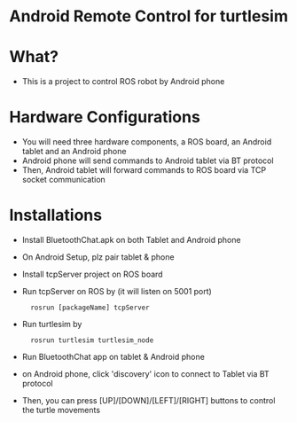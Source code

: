 # Android Remote Control for turtlesim

# What?
* This is a project to control ROS robot by Android phone

# Hardware Configurations
* You will need three hardware components, a ROS board, an Android tablet and an Android phone
* Android phone will send commands to Android tablet via BT protocol
* Then, Android tablet will forward commands to ROS board via TCP socket communication

# Installations
* Install BluetoothChat.apk on both Tablet and Android phone
* On Android Setup, plz pair tablet & phone
* Install tcpServer project on ROS board
* Run tcpServer on ROS by  (it will listen on 5001 port)

        rosrun [packageName] tcpServer
        
* Run turtlesim by

        rosrun turtlesim turtlesim_node
        
* Run BluetoothChat app on tablet & Android phone
* on Android phone, click 'discovery' icon to connect to Tablet via BT protocol
* Then, you can press [UP]/[DOWN]/[LEFT]/[RIGHT] buttons to control the turtle movements
